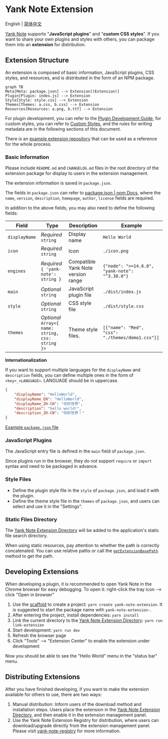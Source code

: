 # Yank Note Extension

English | [简体中文](./README_ZH-CN.md)

[Yank Note](https://yank-note.com/zh-CN) supports "**JavaScript plugins**" and "**custom CSS styles**". If you want to share your own plugins and styles with others, you can package them into an **extension** for distribution.

## Extension Structure

An extension is composed of basic information, JavaScript plugins, CSS styles, and resources, and is distributed in the form of an NPM package.

```mermaid
graph TB
Meta[Meta: package.json] --> Extension[(Extension)]
Plugin[Plugin: index.js] --> Extension
Style[Style: style.css] --> Extension
Themes[Themes: a.css, b.css] --> Extension
Resources[Resources: a.png, b.ttf] --> Extension
```

For plugin development, you can refer to the [Plugin Development Guide](https://github.com/purocean/yn/blob/develop/help/PLUGIN.md), for custom styles, you can refer to [Custom Styles](https://github.com/purocean/yn/blob/develop/help/FEATURES.md#custom-styles), and the rules for writing metadata are in the following sections of this document.

There is an [example extension repository](https://github.com/purocean/yank-note-extension-example) that can be used as a reference for the whole process.

### Basic Information

Please include `README.md` and `CHANGELOG.md` files in the root directory of the extension package for display to users in the extension management.

The extension information is saved in `package.json`.

The fields in `package.json` can refer to [package.json | npm Docs](https://docs.npmjs.com/cli/v8/configuring-npm/package-json#homepage), where the `name`, `version`, `description`, `homepage`, `author`, `license` fields are required.

In addition to the above fields, you may also need to define the following fields:

| Field | Type | Description | Example |
| -- | -- | -- | -- |
| `displayName` | *Required* `string` | Display name | `Hello World` |
| `icon` | *Required* `string` | Icon | `./icon.png` |
| `engines` | *Required* `{ 'yank-note': string }` | Compatible Yank Note version range | `{"node": ">=14.6.0", "yank-note": "^3.30.0"}` |
| `main` | *Optional* `string` | JavaScript plugin file | `./dist/index.js` |
| `style` | *Optional* `string` | CSS style file | `./dist/style.css` |
| `themes` | *Optional* `Array<{ name: string, css: string }>` | Theme style files. | `[{"name": "Red", "css": "./themes/demo1.css"}]` |

**Internationalization**

If you want to support multiple languages for the `displayName` and `description` fields, you can define multiple ones in the form of `<key>_<LANGUAGE>`. LANGUAGE should be in uppercase.

```json
{
    "displayName": "HelloWorld",
    "displayName_EN": "HelloWorld",
    "displayName_ZH-CN": "你好世界",
    "description": "hello world!",
    "description_ZH-CN": "你好世界！"
}
```

[Example `package.json` file](https://github.com/purocean/yank-note-extension-example/blob/main/package.json)

### JavaScript Plugins

The JavaScript entry file is defined in the `main` field of `package.json`.

Since plugins run in the browser, they do not support `require` or `import` syntax and need to be packaged in advance.

### Style Files

- Define the plugin style file in the `style` of `package.json`, and load it with the plugin.
- Define the theme style file in the `themes` of `package.json`, and users can select and use it in the "Settings".

### Static Files Directory

The [Yank Note Extension Directory] will be added to the application's static file search directory.

When using static resources, pay attention to whether the path is correctly concatenated. You can use relative paths or call the [`getExtensionBasePath`](https://github.com/purocean/yank-note-extension/blob/ef321713d4f24318dd3ad657af723325b426edb6/packages/api/src/index.ts#L24) method to get the path.

## Developing Extensions

When developing a plugin, it is recommended to open Yank Note in the Chrome browser for easy debugging. To open it: right-click the tray icon --> click "Open in browser"

1. Use the [scaffold](https://github.com/purocean/yank-note-extension/tree/main/packages/create-extension) to create a project: `yarn create yank-note-extension`. It is suggested to start the package name with `yank-note-extension-`.
2. After entering the project, install dependencies: `yarn install`
3. Link the current directory to the [Yank Note Extension Directory]: `yarn run link-extension`
4. Start development: `yarn run dev`
5. Refresh the browser page
6. Click "Tools" --> "Extension Center" to enable the extension under development

Now you should be able to see the "Hello World" menu in the "status bar" menu.

## Distributing Extensions

After you have finished developing, if you want to make the extension available for others to use, there are two ways:

1. Manual distribution: Inform users of the download method and installation steps. Users place the extension in the [Yank Note Extension Directory], and then enable it in the extension management panel.
2. Use the Yank Note Extension Registry for distribution, where users can download/upgrade directly from the extension management panel. Please visit [yank-note-registry](https://github.com/purocean/yank-note-registry) for more information.

[Yank Note Extension Directory]: https://github.com/purocean/yn/blob/develop/help/FEATURES.md#data-storage
